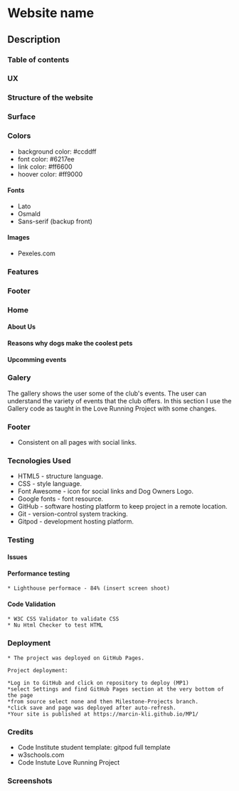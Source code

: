 # Website name

## Description

### Table of contents

### UX

### Structure of the website

### Surface
### Colors
* background color: #ccddff
* font color: #6217ee
* link color: #ff6600
* hoover color: #ff9000

#### Fonts
* Lato
* Osmald
* Sans-serif (backup front)

#### Images
* Pexeles.com

### Features

### Footer

### Home

#### About Us

#### Reasons why dogs make the coolest pets

#### Upcomming events

### Galery
The gallery shows the user some of the club's events.
The user can understand the variety of events that the club offers.
In this section I use the Gallery code as taught in the Love Running Project with some changes.


### Footer
* Consistent on all pages with social links.

### Tecnologies Used
* HTML5 - structure language.
* CSS - style language.
* Font Awesome - icon for social links and Dog Owners Logo.
* Google fonts - font resource.
* GitHub - software hosting platform to keep project in a remote location.
* Git - version-control system tracking.
* Gitpod - development hosting platform.


### Testing

#### Issues

#### Performance testing
    * Lighthouse performace - 84% (insert screen shoot)

#### Code Validation
    * W3C CSS Validator to validate CSS
    * Nu Html Checker to test HTML

### Deployment
    * The project was deployed on GitHub Pages.

    Project deployment:

    *Log in to GitHub and click on repository to deploy (MP1)
    *select Settings and find GitHub Pages section at the very bottom of the page
    *from source select none and then Milestone-Projects branch.
    *click save and page was deployed after auto-refresh.
    *Your site is published at https://marcin-kli.github.io/MP1/

### Credits
* Code Institute student template: gitpod full template
* w3schools.com
* Code Instute Love Running Project

### Screenshots



